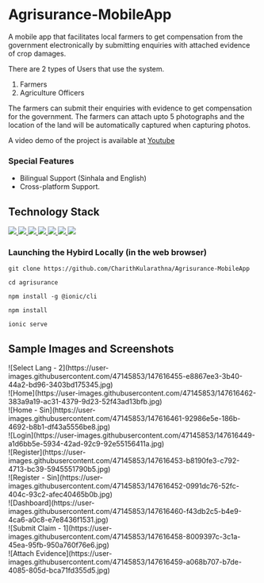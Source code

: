 # Agrisurance-MobileApp

A mobile app that facilitates local farmers to get compensation
from the government electronically by submitting enquiries with
attached evidence of crop damages.

There are 2 types of Users that use the system.
  01. Farmers
  02. Agriculture Officers

The farmers can submit their enquiries with evidence to get compensation for the government. The farmers can attach upto 5 photographs and the location of the land will be automatically captured when capturing photos.

A video demo of the project is available at [Youtube](https://www.youtube.com/watch?v=JraqSQ11R6o) 

### Special Features

 - Bilingual Support (Sinhala and English)
 - Cross-platform Support.

## Technology Stack

<p align="left"> 
    <a href="https://www.typescriptlang.org/" target="_blank"> <img src="https://img.icons8.com/color/48/000000/typescript.png"/> </a> 
    <a href="" target="_blank"> <img src="https://img.icons8.com/ultraviolet/48/000000/react--v2.png"/> </a>
    <a href="https://redux.js.org" target="_blank"> <img src="https://img.icons8.com/color/48/000000/redux.png"/> </a>
    <a href="https://ionicframework.com/" target="_blank"> <img src="https://img.icons8.com/ios-filled/50/000000/ionic.png"/> </a> 
    <a href="https://www.w3schools.com/css/" target="_blank"> <img src="https://img.icons8.com/color/48/000000/css3.png"/> </a>
    <a href="" target="_blank"> <img src="https://img.icons8.com/color/50/000000/spring-logo.png"/> </a>
    <a style="padding-right:8px;" href="https://www.mysql.com/" target="_blank"> <img src="https://img.icons8.com/fluent/50/000000/mysql-logo.png"/> </a>
</p>
        
### Launching the Hybird Locally (in the web browser)

```commandline
git clone https://github.com/CharithKularathna/Agrisurance-MobileApp

cd agrisurance

npm install -g @ionic/cli

npm install

ionic serve
```


## Sample Images and Screenshots 
<div width="160px" height="350">
<img>![Select Lang - 2](https://user-images.githubusercontent.com/47145853/147616455-e8867ee3-3b40-44a2-bd96-3403bd175345.jpg)</img>
</div>
<div width="160px" height="350">
![Home](https://user-images.githubusercontent.com/47145853/147616462-383a9a19-ac31-4379-9d23-52f43ad13bfb.jpg)
</div>
<div width="160px" height="350">
![Home - Sin](https://user-images.githubusercontent.com/47145853/147616461-92986e5e-186b-4692-b8b1-df43a5556be8.jpg)
</div>
<div width="160px" height="350">
![Login](https://user-images.githubusercontent.com/47145853/147616449-a1d6bb5e-5934-42ad-92c9-92e55156411a.jpg)
</div>
<div width="160px" height="350">
![Register](https://user-images.githubusercontent.com/47145853/147616453-b8190fe3-c792-4713-bc39-5945551790b5.jpg)
</div>
<div width="160px" height="350">
![Register - Sin](https://user-images.githubusercontent.com/47145853/147616452-0991dc76-52fc-404c-93c2-afec40465b0b.jpg)
</div>
<div width="160px" height="350">
![Dashboard](https://user-images.githubusercontent.com/47145853/147616460-f43db2c5-b4e9-4ca6-a0c8-e7e8436f1531.jpg)
</div>
<div width="160px" height="350">
![Submit Claim - 1](https://user-images.githubusercontent.com/47145853/147616458-8009397c-3c1a-45ea-95fb-950a760f76e6.jpg)
</div>
<div width="160px" height="350">
![Attach Evidence](https://user-images.githubusercontent.com/47145853/147616459-a068b707-b7de-4085-805d-bca71fd355d5.jpg)
</div>










